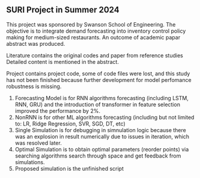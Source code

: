 ## SURI Project in Summer 2024 


This project was sponsored by Swanson School of Engineering. The objective is to integrate demand forecasting into inventory control policy making for medium-sized restaurants. An outcome of academic papar abstract was produced.

Literature contains the original codes and paper from reference studies
Detailed content is mentioned in the abstract.

Project contains project code, some of code files were lost, and this study has not been finished because further development for model perfomance robustness is missing.
 1. Forecasting Model is for RNN algorithms forecasting (including LSTM, RNN, GRU) and the introduction of transformer in feature selection improved the performance by 2%. 
 2. NonRNN is for other ML algorithms forecasting (including but not limited to: LR, Ridge Regression, SVR, SGD, DT, etc)
 3. Single Simulation is for debugging in simnulation logic because there was an explosion in result numerically due to issues in iteration, which was resolved later.
 4. Optimal Simulation is to obtain optimal parameters (reorder points) via searching algorithms search through space and get feedback from simulations.
 5. Proposed simulation is the unfinished script
